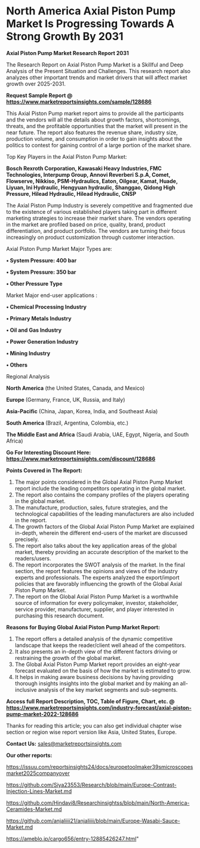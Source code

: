 # North America Axial Piston Pump Market Is Progressing Towards A Strong Growth By 2031

<strong>Axial Piston Pump Market Research Report 2031</strong>

The Research Report on Axial Piston Pump Market is a Skillful and Deep Analysis of the Present Situation and Challenges. This research report also analyzes other important trends and market drivers that will affect market growth over 2025-2031.

<strong>Request Sample Report @ <a href=https://www.marketreportsinsights.com/sample/128686>https://www.marketreportsinsights.com/sample/128686</a></strong>

This Axial Piston Pump market report aims to provide all the participants and the vendors will all the details about growth factors, shortcomings, threats, and the profitable opportunities that the market will present in the near future. The report also features the revenue share, industry size, production volume, and consumption in order to gain insights about the politics to contest for gaining control of a large portion of the market share.

Top Key Players in the Axial Piston Pump Market:

<strong>Bosch Rexroth Corporation, Kawasaki Heavy Industries, FMC Technologies, Interpump Group, Annovi Reverberi S.p.A, Comet, Flowserve, Nikkiso, PSM-Hydraulics, Eaton, Oilgear, Kamat, Huade, Liyuan, Ini Hydraulic, Hengyuan hydraulic, Shanggao, Qidong High Pressure, Hilead Hydraulic, Hilead Hydraulic, CNSP</strong>

The Axial Piston Pump Industry is severely competitive and fragmented due to the existence of various established players taking part in different marketing strategies to increase their market share. The vendors operating in the market are profiled based on price, quality, brand, product differentiation, and product portfolio. The vendors are turning their focus increasingly on product customization through customer interaction.

Axial Piston Pump Market Major Types are:

<strong>• System Pressure: 400 bar

• System Pressure: 350 bar

• Other Pressure Type</strong>

Market Major end-user applications :

<strong>• Chemical Processing Industry

• Primary Metals Industry

• Oil and Gas Industry

• Power Generation Industry

• Mining Industry

• Others</strong>

Regional Analysis

</u><strong><b>North America</b></strong> (the United States, Canada, and Mexico)

<strong><b>Europe </b></strong>(Germany, France, UK, Russia, and Italy)

<strong><b>Asia-Pacific</b></strong> (China, Japan, Korea, India, and Southeast Asia)

<strong><b>South America</b></strong> (Brazil, Argentina, Colombia, etc.)

<strong><b>The Middle East and Africa</b></strong> (Saudi Arabia, UAE, Egypt, Nigeria, and South Africa)

<strong>Go For Interesting Discount Here: <a href=https://www.marketreportsinsights.com/discount/128686>https://www.marketreportsinsights.com/discount/128686</a></strong>

<strong>Points Covered in The Report:</strong>
<ol>
  <li>The major points considered in the Global Axial Piston Pump Market report include the leading competitors operating in the global market.</li>
  <li>The report also contains the company profiles of the players operating in the global market.</li>
  <li>The manufacture, production, sales, future strategies, and the technological capabilities of the leading manufacturers are also included in the report.</li>
  <li>The growth factors of the Global Axial Piston Pump Market are explained in-depth, wherein the different end-users of the market are discussed precisely.</li>
  <li>The report also talks about the key application areas of the global market, thereby providing an accurate description of the market to the readers/users.</li>
  <li>The report incorporates the SWOT analysis of the market. In the final section, the report features the opinions and views of the industry experts and professionals. The experts analyzed the export/import policies that are favorably influencing the growth of the Global Axial Piston Pump Market.</li>
  <li>The report on the Global Axial Piston Pump Market is a worthwhile source of information for every policymaker, investor, stakeholder, service provider, manufacturer, supplier, and player interested in purchasing this research document.</li>
</ol>
<strong>Reasons for Buying Global Axial Piston Pump Market Report:</strong>

<ol>
  <li>The report offers a detailed analysis of the dynamic competitive landscape that keeps the reader/client well ahead of the competitors.</li>
  <li>It also presents an in-depth view of the different factors driving or restraining the growth of the global market.</li>
  <li>The Global Axial Piston Pump Market report provides an eight-year forecast evaluated on the basis of how the market is estimated to grow.</li>
  <li>It helps in making aware business decisions by having providing thorough insights insights into the global market and by making an all-inclusive analysis of the key market segments and sub-segments.</li>
</ol>
<strong>Access full Report Description, TOC, Table of Figure, Chart, etc. @ <a href=https://www.marketreportsinsights.com/industry-forecast/axial-piston-pump-market-2022-128686>https://www.marketreportsinsights.com/industry-forecast/axial-piston-pump-market-2022-128686</a></strong>


Thanks for reading this article; you can also get individual chapter wise section or region wise report version like Asia, United States, Europe.

<strong>Contact Us:</strong>
sales@marketreportsinsights.com

<strong>Our other reports:</strong>

<a href=https://issuu.com/reportsinsights24/docs/europetoolmaker39smicroscopesmarket2025companyover>https://issuu.com/reportsinsights24/docs/europetoolmaker39smicroscopesmarket2025companyover</a>

<a href=https://github.com/Siya23553/Research/blob/main/Europe-Contrast-Injection-Lines-Market.md>https://github.com/Siya23553/Research/blob/main/Europe-Contrast-Injection-Lines-Market.md</a>

<a href=https://github.com/Hindavi8/Researchinsightss/blob/main/North-America-Ceramides-Market.md>https://github.com/Hindavi8/Researchinsightss/blob/main/North-America-Ceramides-Market.md</a>

<a href=https://github.com/anjaliiii21/anjaliiii/blob/main/Europe-Wasabi-Sauce-Market.md>https://github.com/anjaliiii21/anjaliiii/blob/main/Europe-Wasabi-Sauce-Market.md</a>

<a href=https://ameblo.jp/cargo656/entry-12885426247.html>https://ameblo.jp/cargo656/entry-12885426247.html</a>"
